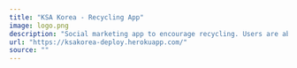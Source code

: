 ```yaml
---
title: "KSA Korea - Recycling App"
image: logo.png
description: "Social marketing app to encourage recycling. Users are able to register and perform 'challenges' for points that can be redeemed for prizes."
url: "https://ksakorea-deploy.herokuapp.com/"
source: ""
---
```

